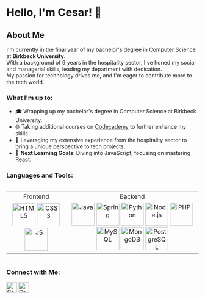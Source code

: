 # Hello, I'm Cesar! 👋

## About Me
I'm currently in the final year of my bachelor's degree in Computer Science at **Birkbeck University**.<br>
With a background of 9 years in the hospitality sector, I've honed my social and managerial skills, leading my department with dedication.<br> 
My passion for technology drives me, and I'm eager to contribute more to the tech world.

### What I'm up to:
- 🎓 Wrapping up my bachelor's degree in Computer Science at Birkbeck University.
- 🌐 Taking additional courses on [Codecademy](https://www.codecademy.com/) to further enhance my skills.
- 🏢 Leveraging my extensive experience from the hospitality sector to bring a unique perspective to tech projects.
- 🎯 **Next Learning Goals**: Diving into JavaScript, focusing on mastering React.
<h3 align="left">Languages and Tools:</h3>
<table align="left">
  <tr>
    <td align="center">Frontend</td>
    <td align="center">Backend</td>
  </tr>
  <tr>
    <td align="center">
      <a href="https://developer.mozilla.org/en-US/docs/Web/HTML"><img alt="HTML5" width="60px" src="https://skillicons.dev/icons?i=html" /></a>
      <a href="https://developer.mozilla.org/en-US/docs/Web/CSS"><img alt="CSS3" width="60px" src="https://skillicons.dev/icons?i=css" /></a>
      <a href="https://developer.mozilla.org/en-US/docs/Web/JavaScript"><img alt="JS" width="60px" src="https://skillicons.dev/icons?i=js" /></a>
    </td>
    <td align="center">
      <a href="https://docs.oracle.com/en/java/"><img alt="Java" width="60px" src="https://skillicons.dev/icons?i=java" /></a>
      <a href="https://docs.spring.io/spring-framework/reference/index.html"><img alt="Spring" width="60px" src="https://skillicons.dev/icons?i=spring" /></a>
      <a href="https://docs.python.org/3/"><img alt="Python" width="60px" src="https://skillicons.dev/icons?i=py" /></a>
      <a href="https://nodejs.org/en/docs/"><img alt="Node.js" width="60px" src="https://skillicons.dev/icons?i=nodejs" /></a>
      <a href="https://www.php.net/docs.php"><img alt="PHP" width="60px" src="https://skillicons.dev/icons?i=php" /></a>
      <a href="https://dev.mysql.com/doc/"><img alt="MySQL" width="60px" src="https://skillicons.dev/icons?i=mysql" /></a>
      <a href="https://docs.mongodb.com/"><img alt="MongoDB" width="60px" src="https://skillicons.dev/icons?i=mongodb" /></a>
      <a href="https://www.postgresql.org/docs/"><img alt="PostgreSQL" width="60px" src="https://skillicons.dev/icons?i=postgresql" /></a>
    </td>

  </tr>
</table>
<br clear="left">

### Connect with Me:
[<img align="left" alt="Cesar's Instagram" width="28px" src="https://cdn-icons-png.flaticon.com/512/174/174855.png" />][instagram]
[<img align="left" alt="Cesar's LinkedIn" width="28px" src="https://cdn-icons-png.flaticon.com/512/174/174857.png" />][linkedin]



[instagram]: https://www.instagram.com/ceesaraugust0/
[linkedin]: https://www.linkedin.com/in/cesar-goncalves-735b5bb3
